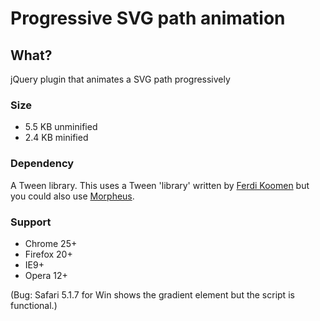 Progressive SVG path animation
===============

## What? 
jQuery plugin that animates a SVG path progressively

### Size 
- 5.5 KB unminified
- 2.4 KB minified

### Dependency 
A Tween library. 
This uses a Tween 'library' written by [Ferdi Koomen](http://github.com/ferdikoomen) but you could also use [Morpheus](https://github.com/ded/morpheus).

### Support
- Chrome 25+ 
- Firefox 20+ 
- IE9+ 
- Opera 12+ 

(Bug: Safari 5.1.7 for Win shows the gradient element but the script is functional.)